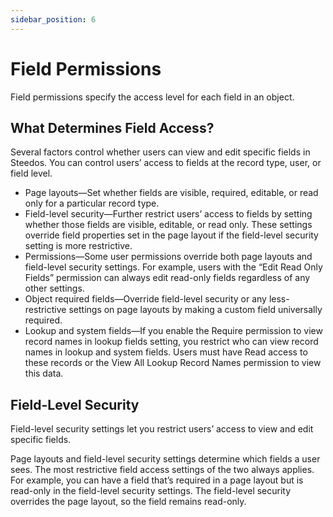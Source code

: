```yaml
---
sidebar_position: 6
---
```


# Field Permissions

Field permissions specify the access level for each field in an object. 

## What Determines Field Access?

Several factors control whether users can view and edit specific fields in Steedos. You can control users’ access to fields at the record type, user, or field level.

- Page layouts—Set whether fields are visible, required, editable, or read only for a particular record type.
- Field-level security—Further restrict users’ access to fields by setting whether those fields are visible, editable, or read only. These settings override field properties set in the page layout if the field-level security setting is more restrictive.
- Permissions—Some user permissions override both page layouts and field-level security settings. For example, users with the “Edit Read Only Fields” permission can always edit read-only fields regardless of any other settings.
- Object required fields—Override field-level security or any less-restrictive settings on page layouts by making a custom field universally required.
- Lookup and system fields—If you enable the Require permission to view record names in lookup fields setting, you restrict who can view record names in lookup and system fields. Users must have Read access to these records or the View All Lookup Record Names permission to view this data.

## Field-Level Security

Field-level security settings let you restrict users’ access to view and edit specific fields.

Page layouts and field-level security settings determine which fields a user sees. The most restrictive field access settings of the two always applies. For example, you can have a field that’s required in a page layout but is read-only in the field-level security settings. The field-level security overrides the page layout, so the field remains read-only.


<!-- ## 字段权限

之前我们提到Steedos权限引擎是基于权限集来计算用户对每一个对象的相关权限的，Steedos权限引擎还进一步实现了不同权限集下的用户对每一个对象下的不同字段的权限计算，现在我们来看看如何为合同对象配置字段级的权限控制。

假设我们需要禁止公司的业务人员查看合同记录中与财务相关的字段，我们可以先新建一个名为”业务员“的简档，然后为该简档配置合同对象下的字段级权限。

要配置字段权限，请在”设置“应用中进入”公司设置→简档/权限集“界面，找到并进入要设置对象权限的简档或权限集记录详细界面，在”对象权限“子表中点击要设置字段权限的记录左侧序号链接来进入对象权限记录详细界面。

在对象权限记录详细界面我们可以看到底部有一个名为”字段权限“的子表，请按以下步骤来配置字段权限：

* 找到要设置权限的字段，并双击“允许查看”或“允许编辑”单元格，然后勾选单元格中的勾选框来编辑其相关权限。
* 点击表格空白处可以看到页面底部弹出了保存按钮，点击保存来保存字段权限配置。
* 如果需要重置该对象的字段配置，可以点击右上角的“重置字段权限”按钮。

我们只要把与财务相关的字段的”允许编辑“和”允许查看“勾选框去除即可实现业务人员查看合同记录时隐藏财务相关的字段。

在Steedos中查询数据时，这里配置的字段权限也会被Steedos权限引擎识别并叠加到最终查询条件中，整个查询计算过程请参考该文档顶部提到的 [权限计算 - 查询 示意图](https://console.steedos.cn/api/files/images/2T54fG8LvDhdkwazR)。 -->